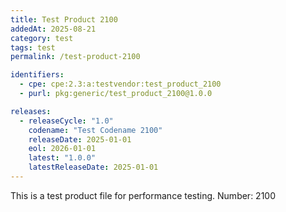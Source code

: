 ```yaml
---
title: Test Product 2100
addedAt: 2025-08-21
category: test
tags: test
permalink: /test-product-2100

identifiers:
  - cpe: cpe:2.3:a:testvendor:test_product_2100
  - purl: pkg:generic/test_product_2100@1.0.0

releases:
  - releaseCycle: "1.0"
    codename: "Test Codename 2100"
    releaseDate: 2025-01-01
    eol: 2026-01-01
    latest: "1.0.0"
    latestReleaseDate: 2025-01-01
---
```


This is a test product file for performance testing. Number: 2100

